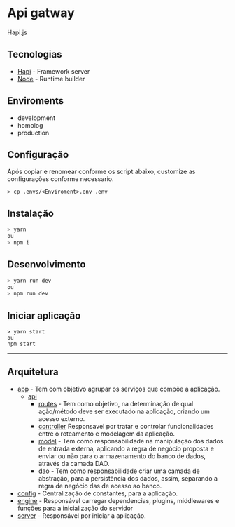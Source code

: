 # Api gatway

Hapi.js

## Tecnologias

* [Hapi](https://hapi.dev/) - Framework server
* [Node](https://nodejs.org/en/) - Runtime builder

## Enviroments

* development
* homolog
* production

## Configuração

Após copiar e renomear conforme os script abaixo, customize as configurações conforme necessario.

```
> cp .envs/<Enviroment>.env .env
```

## Instalação

```bash
> yarn
ou
> npm i
```

## Desenvolvimento

```bash
> yarn run dev
ou
> npm run dev
```

## Iniciar aplicação

```
> yarn start
ou
npm start
```

***

## Arquitetura

* [app](./app) - Tem com objetivo agrupar os serviços que compõe a aplicação.
  * [api](./app/api)
    * [routes](./app/main/routes.js) - Tem como objetivo, na determinação de qual ação/método deve ser executado na aplicação, criando um acesso externo.
    * [controller]() Responsavel por tratar e controlar funcionalidades entre o roteamento e modelagem da aplicação.
    * [model](./examples/model.js) - Tem como responsabilidade na manipulação dos dados de entrada externa, aplicando a regra de negócio proposta e enviar ou não para o armazenamento do banco de dados, através da camada DAO.
    * [dao](./examples/dao.js) - Tem como responsabilidade criar uma camada de abstração, para a persistência dos dados, assim, separando a regra de negócio das de acesso ao banco.
* [config](./config.py) - Centralização de constantes, para a aplicação.
* [engine](./engine/) - Responsável carregar dependencias, plugins, middlewares e funções para a inicialização do servidor
* [server](./server.js) - Responsável por iniciar a aplicação.
